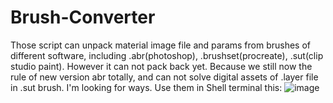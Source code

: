 # Brush-Converter
Those script can unpack material image file and params from brushes of different software, including .abr(photoshop), .brushset(procreate), .sut(clip studio paint). However it can not pack back yet. Because we still now the rule of new version abr totally, and can not solve digital assets of .layer file in .sut brush. I'm looking for ways.
Use them in Shell terminal this:
![image](https://github.com/user-attachments/assets/05da91b6-a759-4768-833c-169487428270)

